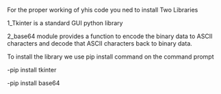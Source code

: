 For the proper working of yhis code you ned to install Two Libraries

1_Tkinter is a standard GUI python library

2_base64 module provides a function to encode the binary data to ASCII characters and decode that ASCII characters back to binary data.

To install the library we use pip install command on the command prompt

-pip install tkinter

-pip install base64
